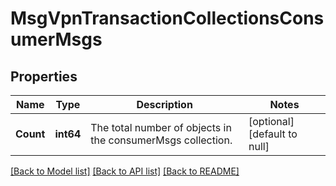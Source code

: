 # MsgVpnTransactionCollectionsConsumerMsgs

## Properties
Name | Type | Description | Notes
------------ | ------------- | ------------- | -------------
**Count** | **int64** | The total number of objects in the consumerMsgs collection. | [optional] [default to null]

[[Back to Model list]](../README.md#documentation-for-models) [[Back to API list]](../README.md#documentation-for-api-endpoints) [[Back to README]](../README.md)

